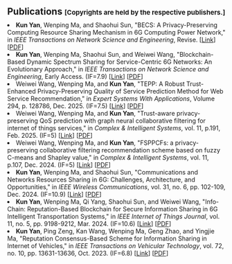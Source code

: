 <h1 id="publications"></h1>

<h2 style="margin: 60px 0px 10px;">Publications <temp style="font-size:15px;">[Copyrights are held by the respective publishers.]</temp></h2>

<ul style="margin: 0; padding-left: 0; list-style-position: inside;">
    <li><strong>Kun Yan</strong>, Wenping Ma, and Shaohui Sun, "BECS: A Privacy-Preserving Computing Resource Sharing Mechanism in 6G Computing Power Network," in <em>IEEE Transactions on Network Science and Engineering</em>, Revise. [<a href="https://doi.org/10.48550/arXiv.2412.06196" target="_blank" rel="noopener noreferrer">Link</a>] [<a href="./assets/files/BECS A Privacy-Preserving Computing Resource Sharing Mechanism in 6G Computing Power Network.pdf" target="_blank" rel="noopener noreferrer">PDF</a>]</li>
    <li><strong>Kun Yan</strong>, Wenping Ma, Shaohui Sun, and Weiwei Wang, "Blockchain-Based Dynamic Spectrum Sharing for Service-Centric 6G Networks: An Evolutionary Approach," in <em>IEEE Transactions on Network Science and Engineering</em>, Early Access. (IF=7.9) [<a href="https://doi.org/10.1109/TNSE.2025.3584796" target="_blank" rel="noopener noreferrer">Link</a>] [<a href="./assets/files/Blockchain-Based Dynamic Spectrum Sharing for Service-Centric 6G Networks An Evolutionary Approach.pdf" target="_blank" rel="noopener noreferrer">PDF</a>]</li>
    <li>Weiwei Wang, Wenping Ma, and <strong>Kun Yan</strong>, "TEPP: A Robust Trust-Enhanced Privacy-Preserving Quality of Service Prediction Method for Web Service Recommendation," in  <em>Expert Systems With Applications</em>, Volume 294, p. 128786, Dec. 2025. (IF=7.5) [<a href="https://doi.org/10.1016/j.eswa.2025.128786" target="_blank" rel="noopener noreferrer">Link</a>] [<a href="./assets/files/TEPP A Robust Trust-Enhanced Privacy-Preserving Quality of Service Prediction Method for Web Service Recommendation.pdf" target="_blank" rel="noopener noreferrer">PDF</a>]</li>
    <li>Weiwei Wang, Wenping Ma, and <strong>Kun Yan</strong>, "Trust-aware privacy-preserving QoS prediction with graph neural collaborative filtering for internet of things services," in  <em>Complex & Intelligent Systems</em>, vol. 11, p.191, Feb. 2025. (IF=5) [<a href="https://doi.org/10.1007/s40747-025-01824-w" target="_blank" rel="noopener noreferrer">Link</a>] [<a href="./assets/files/Trust-aware privacy-preserving QoS prediction with graph neural collaborative filtering for internet of things service.pdf" target="_blank" rel="noopener noreferrer">PDF</a>]</li>
    <li>Weiwei Wang, Wenping Ma, and <strong>Kun Yan</strong>, "FSPPCFs: a privacy-preserving collaborative filtering recommendation scheme based on fuzzy C-means and Shapley value," in  <em>Complex & Intelligent Systems</em>, vol. 11, p.107, Dec. 2024. (IF=5) [<a href="https://doi.org/10.1007/S40747-024-01758-9" target="_blank" rel="noopener noreferrer">Link</a>] [<a href="./assets/files/FSPPCFs a privacy-preserving collaborative filtering recommendation scheme based on fuzzy C-means and Shapley value.pdf" target="_blank" rel="noopener noreferrer">PDF</a>]</li>
    <li><strong>Kun Yan</strong>, Wenping Ma, and Shaohui Sun, "Communications and Networks Resources Sharing in 6G: Challenges, Architecture, and Opportunities," in  <em>IEEE Wireless Communications</em>, vol. 31, no. 6, pp. 102-109, Dec. 2024. (IF=10.9) [<a href="https://doi.org/10.1109/MWC.003.2400038" target="_blank" rel="noopener noreferrer">Link</a>] [<a href="./assets/files/Communications and Networks Resources Sharing in 6G Challenges, Architecture, and Opportunities.pdf" target="_blank" rel="noopener noreferrer">PDF</a>]</li>
    <li><strong>Kun Yan</strong>, Wenping Ma, Qi Yang, Shaohui Sun, and Weiwei Wang, "Info-Chain: Reputation-Based Blockchain for Secure Information Sharing in 6G Intelligent Transportation Systems," in  <em>IEEE Internet of Things Journal</em>, vol. 11, no. 5, pp. 9198-9212, Mar. 2024. (IF=10.6) [<a href="https://doi.org/10.1109/JIOT.2023.3323011" target="_blank" rel="noopener noreferrer">Link</a>] [<a href="./assets/files/Info-Chain Reputation-Based Blockchain for Secure Information Sharing in 6G Intelligent Transportation Systems.pdf" target="_blank" rel="noopener noreferrer">PDF</a>]</li>
    <li><strong>Kun Yan</strong>, Ping Zeng, Kan Wang, Wenping Ma, Geng Zhao, and Yingjie Ma, "Reputation Consensus-Based Scheme for Information Sharing in Internet of Vehicles," in  <em>IEEE Transactions on Vehicular Technology</em>, vol. 72, no. 10, pp. 13631-13636, Oct. 2023. (IF=6.8) [<a href="https://doi.org/10.1109/TVT.2023.3237215" target="_blank" rel="noopener noreferrer">Link</a>] [<a href="./assets/files/Reputation Consensus-Based Scheme for Information Sharing in Internet of Vehicles.pdf" target="_blank" rel="noopener noreferrer">PDF</a>]</li>
</ul>